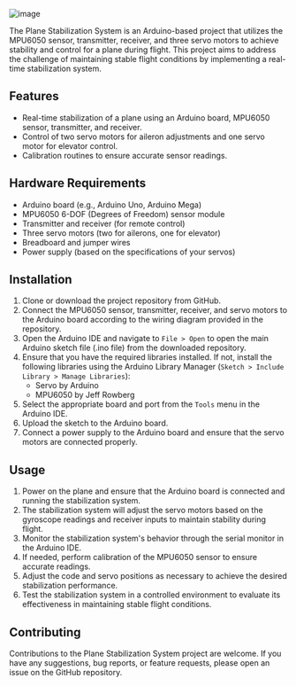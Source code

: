 ![image](https://github.com/AnukaMithara/Plane-Stabilization-System/assets/48363103/28fc8398-4b1f-4158-b45e-955fa606636a)

The Plane Stabilization System is an Arduino-based project that utilizes the MPU6050 sensor, transmitter, receiver, and three servo motors to achieve stability and control for a plane during flight. This project aims to address the challenge of maintaining stable flight conditions by implementing a real-time stabilization system.

## Features

- Real-time stabilization of a plane using an Arduino board, MPU6050 sensor, transmitter, and receiver.
- Control of two servo motors for aileron adjustments and one servo motor for elevator control.
- Calibration routines to ensure accurate sensor readings.

## Hardware Requirements

- Arduino board (e.g., Arduino Uno, Arduino Mega)
- MPU6050 6-DOF (Degrees of Freedom) sensor module
- Transmitter and receiver (for remote control)
- Three servo motors (two for ailerons, one for elevator)
- Breadboard and jumper wires
- Power supply (based on the specifications of your servos)

## Installation

1. Clone or download the project repository from GitHub.
2. Connect the MPU6050 sensor, transmitter, receiver, and servo motors to the Arduino board according to the wiring diagram provided in the repository.
3. Open the Arduino IDE and navigate to `File > Open` to open the main Arduino sketch file (.ino file) from the downloaded repository.
4. Ensure that you have the required libraries installed. If not, install the following libraries using the Arduino Library Manager (`Sketch > Include Library > Manage Libraries`):
   - Servo by Arduino
   - MPU6050 by Jeff Rowberg
5. Select the appropriate board and port from the `Tools` menu in the Arduino IDE.
6. Upload the sketch to the Arduino board.
7. Connect a power supply to the Arduino board and ensure that the servo motors are connected properly.

## Usage

1. Power on the plane and ensure that the Arduino board is connected and running the stabilization system.
2. The stabilization system will adjust the servo motors based on the gyroscope readings and receiver inputs to maintain stability during flight.
3. Monitor the stabilization system's behavior through the serial monitor in the Arduino IDE.
4. If needed, perform calibration of the MPU6050 sensor to ensure accurate readings.
5. Adjust the code and servo positions as necessary to achieve the desired stabilization performance.
6. Test the stabilization system in a controlled environment to evaluate its effectiveness in maintaining stable flight conditions.

## Contributing

Contributions to the Plane Stabilization System project are welcome. If you have any suggestions, bug reports, or feature requests, please open an issue on the GitHub repository.

